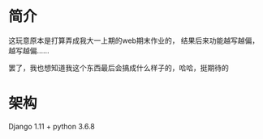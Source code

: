 # 简介

这玩意原本是打算弄成我大一上期的web期末作业的， 结果后来功能越写越偏，越写越偏……

罢了，我也想知道我这个东西最后会搞成什么样子的，哈哈，挺期待的



# 架构

Django 1.11  + python 3.6.8




